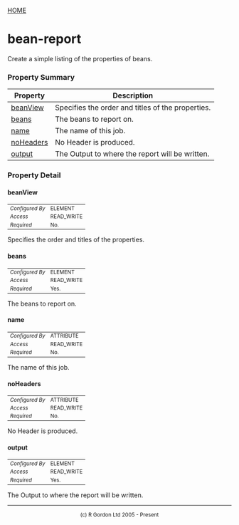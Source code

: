 [HOME](../../../README.md)
# bean-report

Create a simple listing of the properties of beans.

### Property Summary

| Property | Description |
| -------- | ----------- |
| [beanView](#propertybeanview) | Specifies the order and titles of the properties. | 
| [beans](#propertybeans) | The beans to report on. | 
| [name](#propertyname) | The name of this job. | 
| [noHeaders](#propertynoheaders) | No Header is produced. | 
| [output](#propertyoutput) | The Output to where the report will be written. | 


### Property Detail
#### beanView <a name="propertybeanview"></a>

<table style='font-size:smaller'>
      <tr><td><i>Configured By</i></td><td>ELEMENT</td></tr>
      <tr><td><i>Access</i></td><td>READ_WRITE</td></tr>
      <tr><td><i>Required</i></td><td>No.</td></tr>
</table>

Specifies the order and titles of
the properties.

#### beans <a name="propertybeans"></a>

<table style='font-size:smaller'>
      <tr><td><i>Configured By</i></td><td>ELEMENT</td></tr>
      <tr><td><i>Access</i></td><td>READ_WRITE</td></tr>
      <tr><td><i>Required</i></td><td>Yes.</td></tr>
</table>

The beans to report on.

#### name <a name="propertyname"></a>

<table style='font-size:smaller'>
      <tr><td><i>Configured By</i></td><td>ATTRIBUTE</td></tr>
      <tr><td><i>Access</i></td><td>READ_WRITE</td></tr>
      <tr><td><i>Required</i></td><td>No.</td></tr>
</table>

The name of this job.

#### noHeaders <a name="propertynoheaders"></a>

<table style='font-size:smaller'>
      <tr><td><i>Configured By</i></td><td>ATTRIBUTE</td></tr>
      <tr><td><i>Access</i></td><td>READ_WRITE</td></tr>
      <tr><td><i>Required</i></td><td>No.</td></tr>
</table>

No Header is produced.

#### output <a name="propertyoutput"></a>

<table style='font-size:smaller'>
      <tr><td><i>Configured By</i></td><td>ELEMENT</td></tr>
      <tr><td><i>Access</i></td><td>READ_WRITE</td></tr>
      <tr><td><i>Required</i></td><td>Yes.</td></tr>
</table>

The Output to where the report will
be written.


-----------------------

<div style='font-size: smaller; text-align: center;'>(c) R Gordon Ltd 2005 - Present</div>
